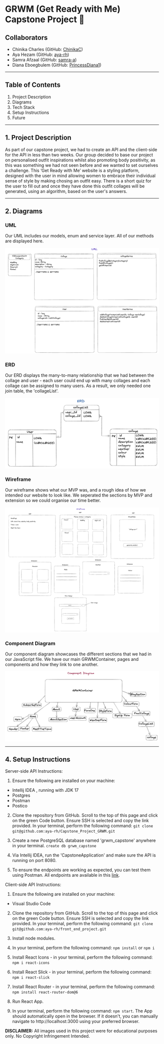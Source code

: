 # GRWM (Get Ready with Me) Capstone Project 👗

## Collaborators

- Chinika Charles (GitHub: [ChinikaC](https://github.com/ChinikaC))
- Aya Hezam (GitHub: [aya-rh](https://github.com/aya-rh))
- Samra Afzaal (GitHub: [samra-a](https://github.com/samra-a))
- Diana Eboegbulem (GitHub: [PrincessDiana1](https://github.com/PrincessDiana1))

<hr />

## Table of Contents
1. Project Description
2. Diagrams
3. Tech Stack
4. Setup Instructions
5. Future

<hr />

## 1. Project Description

As part of our capstone project, we had to create an API and the client-side for the API in less than two weeks. Our group decided to base our project on personalised outfit inspirations whilst also promoting body positivity, as this was something we had not seen before and we wanted to set ourselves a challenge. This ‘Get Ready with Me’ website is a styling platform, designed with the user in mind allowing women to embrace their individual sense of style by making chosing an outfit easy. There is a short quiz for the user to fill out and once they have done this outfit collages will be generated, using an algorithm, based on the user's answers.

<hr />

## 2. Diagrams

### UML

Our UML includes our models, enum and service layer. All of our methods are displayed here.

![UML](images/UML.png)


### ERD

Our ERD displays the many-to-many relationship that we had between the collage and user - each user could end up with many collages and each collage can be assigned to many users. As a result, we only needed one join table, the 'collageList'.

![ERD](images/ERD.png)

### Wireframe

Our wireframe shows what our MVP was, and a rough idea of how we intended our website to look like. We seperated the sections by MVP and extension so we could organise our time better.

![Wireframe](images/Wireframe.png)

### Component Diagram

Our component diagram showcases the different sections that we had in our JavaScript file. We have our main GRWMContainer, pages and components and how they link to one another.

![Component Diagram](images/Component.png)

<hr />

## 4. Setup Instructions 

Server-side API Instructions:
1. Ensure the following are installed on your machine:
- Intellij IDEA , running with JDK 17
- Postgres
- Postman
- Postico

2. Clone the repository from GitHub. Scroll to the top of this page and click on the green Code button. Ensure SSH is selected and copy the link provided. In your terminal, perform the following command:
`git clone git@github.com:aya-rh/Capstone_Project_GRWM.git`

3. Create a new PostgreSQL database named 'grwm_capstone' anywhere in your terminal.
`create db grwm_capstone`

4. Via Intellij IDEA, run the 'CapstoneApplication' and make sure the API is running on port 8080.

5. To ensure the endpoints are working as expected, you can test them using Postman. All endpoints are available in this [link](https://github.com/samra-a/Capstone_Project_GRWM).

Client-side API Instructions:
1. Ensure the following are installed on your machine:
- Visual Studio Code

2. Clone the repository from GitHub. Scroll to the top of this page and click on the green Code button. Ensure SSH is selected and copy the link provided. In your terminal, perform the following command:
`git clone git@github.com:aya-rh/front_end_project.git`

3. Install node modules.

4. In your terminal, perform the following command: `npm install` or `npm i`

5. Install React Icons - in your terminal, perform the following command: `npm i react-icons`

6. Install React Slick - in your terminal, perform the following command: `npm i react-slick`

7. Install React Router - in your terminal, perform the following command: `npm install react-router-dom@6`

8. Run React App.

9. In your terminal, perform the following command: `npm start`. The App should automatically open in the browser. If it doesn't, you can manually navigate to http://localhost:3000 using your preferred browser.

**DISCLAIMER:** All images used in this project were for educational purposes only. No Copyright Infringement Intended.

